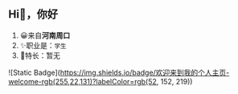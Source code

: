 ## Hi👋，你好
1. 😀来自**河南周口**
2. ✨️职业是：`学生`
3. 🍭特长：暂无
   
![Static Badge](https://img.shields.io/badge/欢迎来到我的个人主页-welcome-rgb(255,22,131)?labelColor=rgb(52, 152, 219))
